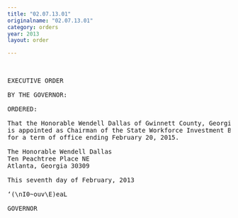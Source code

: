 ```yaml
---
title: "02.07.13.01"
originalname: "02.07.13.01"
category: orders
year: 2013
layout: order

---
```

<pre>
 

EXECUTIVE ORDER

BY THE GOVERNOR:

ORDERED:

That the Honorable Wendell Dallas of Gwinnett County, Georgia,
is appointed as Chairman of the State Workforce Investment Board,
for a term of office ending February 20, 2015.

The Honorable Wendell Dallas
Ten Peachtree Place NE
Atlanta, Georgia 30309

This seventh day of February, 2013

‘(\nI0~ouv\E)eaL

GOVERNOR

</pre>
